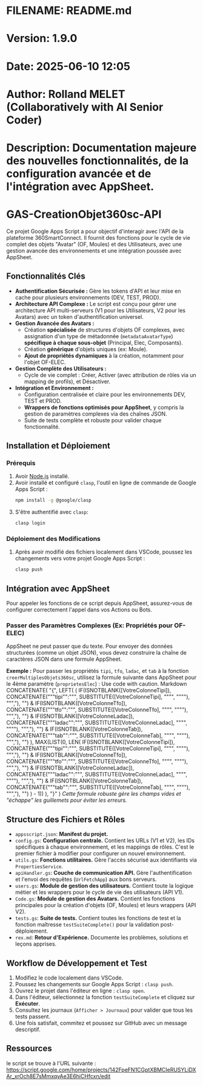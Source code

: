 # FILENAME: README.md
# Version: 1.9.0
# Date: 2025-06-10 12:05
# Author: Rolland MELET (Collaboratively with AI Senior Coder)
# Description: Documentation majeure des nouvelles fonctionnalités, de la configuration avancée et de l'intégration avec AppSheet.

# GAS-CreationObjet360sc-API

Ce projet Google Apps Script a pour objectif d'interagir avec l'API de la plateforme 360SmartConnect. Il fournit des fonctions pour le cycle de vie complet des objets "Avatar" (OF, Moules) et des Utilisateurs, avec une gestion avancée des environnements et une intégration poussée avec AppSheet.

## Fonctionnalités Clés

*   **Authentification Sécurisée :** Gère les tokens d'API et leur mise en cache pour plusieurs environnements (DEV, TEST, PROD).
*   **Architecture API Complexe :** Le script est conçu pour gérer une architecture API multi-serveurs (V1 pour les Utilisateurs, V2 pour les Avatars) avec un token d'authentification universel.
*   **Gestion Avancée des Avatars :**
    *   Création **spécialisée** de structures d'objets OF complexes, avec assignation d'un type de métadonnée (`metadataAvatarType`) **spécifique à chaque sous-objet** (Principal, Elec, Composants).
    *   Création **générique** d'objets uniques (ex: Moule).
    *   **Ajout de propriétés dynamiques** à la création, notamment pour l'objet OF-ELEC.
*   **Gestion Complète des Utilisateurs :**
    *   Cycle de vie complet : Créer, Activer (avec attribution de rôles via un mapping de profils), et Désactiver.
*   **Intégration et Environnement :**
    *   Configuration centralisée et claire pour les environnements DEV, TEST et PROD.
    *   **Wrappers de fonctions optimisés pour AppSheet**, y compris la gestion de paramètres complexes via des chaînes JSON.
    *   Suite de tests complète et robuste pour valider chaque fonctionnalité.

## Installation et Déploiement

### Prérequis
1.  Avoir [Node.js](https://nodejs.org/) installé.
2.  Avoir installé et configuré `clasp`, l'outil en ligne de commande de Google Apps Script :
    ```sh
    npm install -g @google/clasp
    ```
3.  S'être authentifié avec `clasp`:
    ```sh
    clasp login
    ```

### Déploiement des Modifications
1.  Après avoir modifié des fichiers localement dans VSCode, poussez les changements vers votre projet Google Apps Script :
    ```sh
    clasp push
    ```

## Intégration avec AppSheet

Pour appeler les fonctions de ce script depuis AppSheet, assurez-vous de configurer correctement l'appel dans vos Actions ou Bots.

### Passer des Paramètres Complexes (Ex: Propriétés pour OF-ELEC)

AppSheet ne peut passer que du texte. Pour envoyer des données structurées (comme un objet JSON), vous devez construire la chaîne de caractères JSON dans une formule AppSheet.

**Exemple :** Pour passer les propriétés `tipi`, `tfo`, `ladac`, et `tab` à la fonction `creerMultiplesObjets360sc`, utilisez la formule suivante dans AppSheet pour le 4ème paramètre (`proprietesElec`) :
Use code with caution.
Markdown
CONCATENATE(
"{",
LEFT(
(
IF(ISNOTBLANK([VotreColonneTipi]), CONCATENATE("""tipi"":""", SUBSTITUTE([VotreColonneTipi], """", """"), ""","), "") &
IF(ISNOTBLANK([VotreColonneTfo]), CONCATENATE("""tfo"":""", SUBSTITUTE([VotreColonneTfo], """", """"), ""","), "") &
IF(ISNOTBLANK([VotreColonneLadac]), CONCATENATE("""ladac"":""", SUBSTITUTE([VotreColonneLadac], """", """"), ""","), "") &
IF(ISNOTBLANK([VotreColonneTab]), CONCATENATE("""tab"":""", SUBSTITUTE([VotreColonneTab], """", """"), ""","), "")
),
MAX(LIST(0, LEN(
IF(ISNOTBLANK([VotreColonneTipi]), CONCATENATE("""tipi"":""", SUBSTITUTE([VotreColonneTipi], """", """"), ""","), "") &
IF(ISNOTBLANK([VotreColonneTfo]), CONCATENATE("""tfo"":""", SUBSTITUTE([VotreColonneTfo], """", """"), ""","), "") &
IF(ISNOTBLANK([VotreColonneLadac]), CONCATENATE("""ladac"":""", SUBSTITUTE([VotreColonneLadac], """", """"), ""","), "") &
IF(ISNOTBLANK([VotreColonneTab]), CONCATENATE("""tab"":""", SUBSTITUTE([VotreColonneTab], """", """"), ""","), "")
) - 1))
),
"}"
)
*Cette formule robuste gère les champs vides et "échappe" les guillemets pour éviter les erreurs.*

## Structure des Fichiers et Rôles

*   `appsscript.json`: **Manifest du projet.**
*   `config.gs`: **Configuration centrale.** Contient les URLs (V1 et V2), les IDs spécifiques à chaque environnement, et les mappings de rôles. C'est le premier fichier à modifier pour configurer un nouvel environnement.
*   `utils.gs`: **Fonctions utilitaires.** Gère l'accès sécurisé aux identifiants via `PropertiesService`.
*   `apiHandler.gs`: **Couche de communication API.** Gère l'authentification et l'envoi des requêtes (`UrlFetchApp`) aux bons serveurs.
*   `users.gs`: **Module de gestion des utilisateurs.** Contient toute la logique métier et les wrappers pour le cycle de vie des utilisateurs (API V1).
*   `Code.gs`: **Module de gestion des Avatars.** Contient les fonctions principales pour la création d'objets (OF, Moules) et leurs wrappers (API V2).
*   `tests.gs`: **Suite de tests.** Contient toutes les fonctions de test et la fonction maîtresse `testSuiteComplete()` pour la validation post-déploiement.
*   `rex.md`: **Retour d'Expérience.** Documente les problèmes, solutions et leçons apprises.

## Workflow de Développement et Test

1.  Modifiez le code localement dans VSCode.
2.  Poussez les changements sur Google Apps Script : `clasp push`.
3.  Ouvrez le projet dans l'éditeur en ligne : `clasp open`.
4.  Dans l'éditeur, sélectionnez la fonction `testSuiteComplete` et cliquez sur **Exécuter**.
5.  Consultez les journaux (`Afficher > Journaux`) pour valider que tous les tests passent.
6.  Une fois satisfait, commitez et poussez sur GitHub avec un message descriptif.

## Ressources
le script se trouve à l'URL suivante : 
https://script.google.com/home/projects/142FpeFN1CGptXBMCIeRUSYLiDXAr_xrOch8E7sMmxqyAe3E6hiCHfcxn/edit
